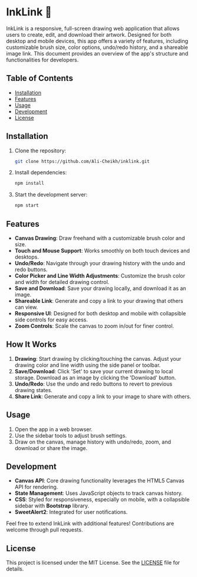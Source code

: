 # InkLink 🎨

InkLink is a responsive, full-screen drawing web application that allows users to create, edit, and download their artwork. Designed for both desktop and mobile devices, this app offers a variety of features, including customizable brush size, color options, undo/redo history, and a shareable image link. This document provides an overview of the app's structure and functionalities for developers.

## Table of Contents
- [Installation](#installation)
- [Features](#features)
- [Usage](#usage)
- [Development](#development)
- [License](#license)

## Installation

1. Clone the repository:
    ```bash
    git clone https://github.com/Ali-Cheikh/inklink.git
    ```
2. Install dependencies:
    ```bash
    npm install
    ```
3. Start the development server:
    ```bash
    npm start
    ```

## Features

- **Canvas Drawing**: Draw freehand with a customizable brush color and size.
- **Touch and Mouse Support**: Works smoothly on both touch devices and desktops.
- **Undo/Redo**: Navigate through your drawing history with the undo and redo buttons.
- **Color Picker and Line Width Adjustments**: Customize the brush color and width for detailed drawing control.
- **Save and Download**: Save your drawing locally, and download it as an image.
- **Shareable Link**: Generate and copy a link to your drawing that others can view.
- **Responsive UI**: Designed for both desktop and mobile with collapsible side controls for easy access.
- **Zoom Controls**: Scale the canvas to zoom in/out for finer control.

## How It Works

1. **Drawing**: Start drawing by clicking/touching the canvas. Adjust your drawing color and line width using the side panel or toolbar.
2. **Save/Download**: Click 'Set' to save your current drawing to local storage. Download as an image by clicking the 'Download' button.
3. **Undo/Redo**: Use the undo and redo buttons to revert to previous drawing states.
4. **Share Link**: Generate and copy a link to your image to share with others.

## Usage

1. Open the app in a web browser.
2. Use the sidebar tools to adjust brush settings.
3. Draw on the canvas, manage history with undo/redo, zoom, and download or share the image.

## Development

- **Canvas API**: Core drawing functionality leverages the HTML5 Canvas API for rendering.
- **State Management**: Uses JavaScript objects to track canvas history.
- **CSS**: Styled for responsiveness, especially on mobile, with a collapsible sidebar with **Bootstrap** library.
- **SweetAlert2**: Integrated for user notifications.

Feel free to extend InkLink with additional features! Contributions are welcome through pull requests.

## License

This project is licensed under the MIT License. See the [LICENSE](LICENSE.md) file for details.
